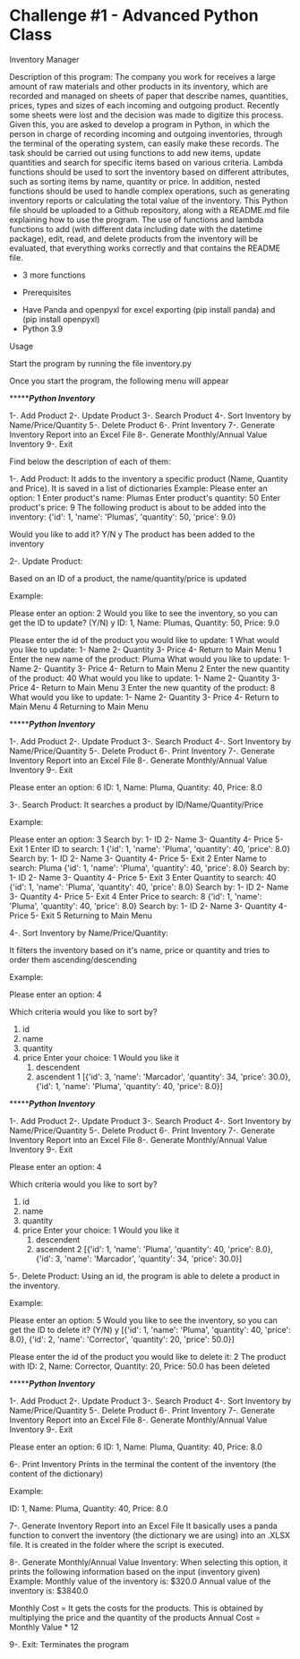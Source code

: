 <h1>Challenge #1 - Advanced Python Class</h1>
Inventory Manager

Description of this program: The company you work for receives a large amount of raw materials and other products in its inventory, which are recorded and managed on sheets of paper that describe names, quantities, prices, types and sizes of each incoming and outgoing product. Recently some sheets were lost and the decision was made to digitize this process. Given this, you are asked to develop a program in Python, in which the person in charge of recording incoming and outgoing inventories, through the terminal of the operating system, can easily make these records.
The task should be carried out using functions to add new items, update quantities and search for specific items based on various criteria. Lambda functions should be used to sort the inventory based on different attributes, such as sorting items by name, quantity or price. In addition, nested functions should be used to handle complex operations, such as generating inventory reports or calculating the total value of the inventory.
This Python file should be uploaded to a Github repository, along with a README.md file explaining how to use the program.
The use of functions and lambda functions to add (with different data including date with the datetime package), edit, read, and delete products from the inventory will be evaluated, that everything works correctly and that contains the README file.
+ 3 more functions

+ Prerequisites
- Have Panda and openpyxl for excel exporting (pip install panda) and (pip install openpyxl)
- Python 3.9

Usage

Start the program by running the file inventory.py

Once you start the program, the following menu will appear

****************************Python Inventory***********************

1-. Add Product
2-. Update Product
3-. Search Product
4-. Sort Inventory by Name/Price/Quantity
5-. Delete Product
6-. Print Inventory
7-. Generate Inventory Report into an Excel File
8-. Generate Monthly/Annual Value Inventory
9-. Exit 

Find below the description of each of them:

1-. Add Product: It adds to the inventory a specific product (Name, Quantity and Price). It is saved in a list of dictionaries
Example:
Please enter an option: 1
Enter product's name: Plumas
Enter product's quantity: 50
Enter product's price: 9
The following product is about to be added into the inventory:
{'id': 1, 'name': 'Plumas', 'quantity': 50, 'price': 9.0}

Would you like to add it? Y/N 
y
The product has been added to the inventory

2-. Update Product:

Based on an ID of a product, the name/quantity/price is updated

Example:

Please enter an option: 2
Would you like to see the inventory, so you can get the ID to update? (Y/N) 
y
ID: 1, Name: Plumas, Quantity: 50, Price: 9.0

Please enter the id of the product you would like to update: 1
What would you like to update: 
 1- Name 
 2- Quantity 
 3- Price 
 4- Return to Main Menu 
1
Enter the new name of the product: 
Pluma
What would you like to update: 
 1- Name 
 2- Quantity 
 3- Price 
 4- Return to Main Menu 
2
Enter the new quantity of the product: 
40
What would you like to update: 
 1- Name 
 2- Quantity 
 3- Price 
 4- Return to Main Menu 
3
Enter the new quantity of the product: 
8
What would you like to update: 
 1- Name 
 2- Quantity 
 3- Price 
 4- Return to Main Menu 
4
Returning to Main Menu 


**************************Python Inventory*********************

1-. Add Product
2-. Update Product
3-. Search Product
4-. Sort Inventory by Name/Price/Quantity
5-. Delete Product
6-. Print Inventory
7-. Generate Inventory Report into an Excel File
8-. Generate Monthly/Annual Value Inventory
9-. Exit 

Please enter an option: 6
ID: 1, Name: Pluma, Quantity: 40, Price: 8.0

3-. Search Product: 
It searches a product by ID/Name/Quantity/Price

Example:

Please enter an option: 3
Search by: 
 1- ID 
 2- Name 
 3- Quantity 
 4- Price 
 5- Exit 
1
Enter ID to search: 
1
{'id': 1, 'name': 'Pluma', 'quantity': 40, 'price': 8.0}
Search by: 
 1- ID 
 2- Name 
 3- Quantity 
 4- Price 
 5- Exit 
2
Enter Name to search: 
Pluma
{'id': 1, 'name': 'Pluma', 'quantity': 40, 'price': 8.0}
Search by: 
 1- ID 
 2- Name 
 3- Quantity 
 4- Price 
 5- Exit 
3
Enter Quantity to search: 
40
{'id': 1, 'name': 'Pluma', 'quantity': 40, 'price': 8.0}
Search by: 
 1- ID 
 2- Name 
 3- Quantity 
 4- Price 
 5- Exit 
4
Enter Price to search: 
8
{'id': 1, 'name': 'Pluma', 'quantity': 40, 'price': 8.0}
Search by: 
 1- ID 
 2- Name 
 3- Quantity 
 4- Price 
 5- Exit 
5
Returning to Main Menu 

4-. Sort Inventory by Name/Price/Quantity:

It filters the inventory based on it's name, price or quantity and tries to order them ascending/descending

Example:

Please enter an option: 4

 Which criteria would you like to sort by?

1. id
2. name
3. quantity
4. price
Enter your choice: 1
Would you like it 
      1. descendent 
      2. ascendent 
1
[{'id': 3, 'name': 'Marcador', 'quantity': 34, 'price': 30.0}, {'id': 1, 'name': 'Pluma', 'quantity': 40, 'price': 8.0}]

**************************Python Inventory*********************

1-. Add Product
2-. Update Product
3-. Search Product
4-. Sort Inventory by Name/Price/Quantity
5-. Delete Product
6-. Print Inventory
7-. Generate Inventory Report into an Excel File
8-. Generate Monthly/Annual Value Inventory
9-. Exit 

Please enter an option: 4

 Which criteria would you like to sort by?

1. id
2. name
3. quantity
4. price
Enter your choice: 1
Would you like it 
      1. descendent 
      2. ascendent 
2
[{'id': 1, 'name': 'Pluma', 'quantity': 40, 'price': 8.0}, {'id': 3, 'name': 'Marcador', 'quantity': 34, 'price': 30.0}]

5-. Delete Product: Using an id, the program is able to delete a product in the inventory.

Example: 

Please enter an option: 5
Would you like to see the inventory, so you can get the ID to delete it? (Y/N) 
y
[{'id': 1, 'name': 'Pluma', 'quantity': 40, 'price': 8.0}, {'id': 2, 'name': 'Corrector', 'quantity': 20, 'price': 50.0}]

Please enter the id of the product you would like to delete it: 2
The product with ID: 2, Name: Corrector, Quantity: 20, Price: 50.0 has been deleted

**************************Python Inventory*********************

1-. Add Product
2-. Update Product
3-. Search Product
4-. Sort Inventory by Name/Price/Quantity
5-. Delete Product
6-. Print Inventory
7-. Generate Inventory Report into an Excel File
8-. Generate Monthly/Annual Value Inventory
9-. Exit 

Please enter an option: 6
ID: 1, Name: Pluma, Quantity: 40, Price: 8.0

6-. Print Inventory 
Prints in the terminal the content of the inventory (the content of the dictionary)

Example:

ID: 1, Name: Pluma, Quantity: 40, Price: 8.0

7-. Generate Inventory Report into an Excel File 
It basically uses a panda function to convert the inventory (the dictionary we are using) into an .XLSX file. It is created in the folder where the script is executed.

8-. Generate Monthly/Annual Value Inventory: 
When selecting this option, it prints the following information based on the input (inventory given)
Example:
Monthly value of the inventory is: $320.0
Annual value of the inventory is: $3840.0

Monthly Cost = It gets the costs for the products. This is obtained by multiplying the price and the quantity of the products
Annual Cost = Monthly Value * 12

9-. Exit: Terminates the program
